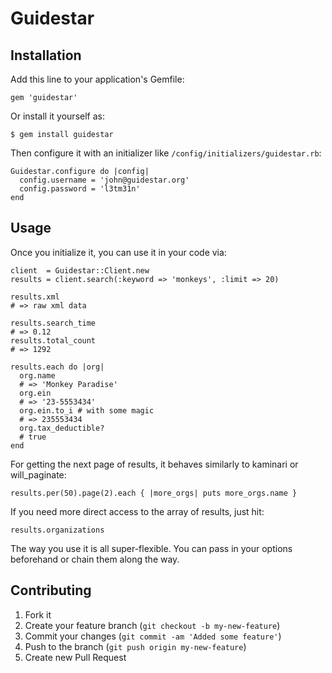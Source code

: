 # Guidestar


## Installation

Add this line to your application's Gemfile:

    gem 'guidestar'

Or install it yourself as:

    $ gem install guidestar

Then configure it with an initializer like `/config/initializers/guidestar.rb`:

    Guidestar.configure do |config|
      config.username = 'john@guidestar.org'
      config.password = 'l3tm31n'
    end

## Usage

Once you initialize it, you can use it in your code via:

    client  = Guidestar::Client.new
    results = client.search(:keyword => 'monkeys', :limit => 20)

    results.xml
    # => raw xml data

    results.search_time
    # => 0.12
    results.total_count
    # => 1292

    results.each do |org|
      org.name
      # => 'Monkey Paradise'
      org.ein
      # => '23-5553434'
      org.ein.to_i # with some magic
      # => 235553434
      org.tax_deductible?
      # true
    end

For getting the next page of results, it behaves similarly to kaminari or will_paginate:

    results.per(50).page(2).each { |more_orgs| puts more_orgs.name }

If you need more direct access to the array of results, just hit:

    results.organizations

The way you use it is all super-flexible.  You can pass in your options beforehand or
chain them along the way.

## Contributing

1. Fork it
2. Create your feature branch (`git checkout -b my-new-feature`)
3. Commit your changes (`git commit -am 'Added some feature'`)
4. Push to the branch (`git push origin my-new-feature`)
5. Create new Pull Request
